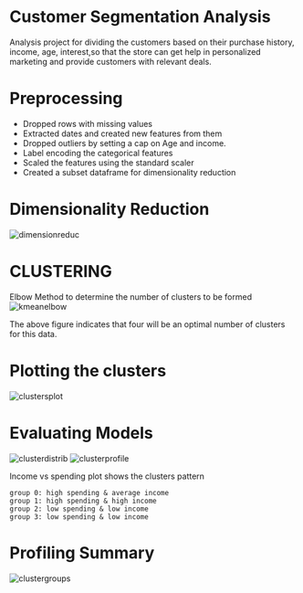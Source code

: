# Customer Segmentation Analysis
Analysis project for dividing the customers based on their purchase history, income, age, interest,so that the store can get help in
personalized marketing and provide customers with relevant deals.

# Preprocessing
- Dropped rows with missing values
- Extracted dates and created new features from them
- Dropped outliers by setting a cap on Age and income.
- Label encoding the categorical features
- Scaled the features using the standard scaler
- Created a subset dataframe for dimensionality reduction

# Dimensionality Reduction
![dimensionreduc](https://github.com/MohamedRedhaOfficial/Customer_Segmentation_Analysis/assets/126083924/c30ccf86-0e7c-4a82-b981-91560a054393)

# CLUSTERING
Elbow Method to determine the number of clusters to be formed
![kmeanelbow](https://github.com/MohamedRedhaOfficial/Customer_Segmentation_Analysis/assets/126083924/1d4586f8-3dc4-400c-91bb-c33faafa5f5c)

The above figure indicates that four will be an optimal number of clusters for this data.

# Plotting the clusters
![clustersplot](https://github.com/MohamedRedhaOfficial/Customer_Segmentation_Analysis/assets/126083924/e1fb1995-0bce-43fb-b971-f5ef451be990)

# Evaluating Models
![clusterdistrib](https://github.com/MohamedRedhaOfficial/Customer_Segmentation_Analysis/assets/126083924/61a280b0-6913-414e-8096-9c7ea6ad2888)
![clusterprofile](https://github.com/MohamedRedhaOfficial/Customer_Segmentation_Analysis/assets/126083924/d58546f6-3e8d-4736-824a-bb9d7e8f1530)

Income vs spending plot shows the clusters pattern

    group 0: high spending & average income
    group 1: high spending & high income
    group 2: low spending & low income
    group 3: low spending & low income
    
# Profiling Summary
![clustergroups](https://github.com/MohamedRedhaOfficial/Customer_Segmentation_Analysis/assets/126083924/44b98993-1da9-4779-acb7-91e9da1aed88)
